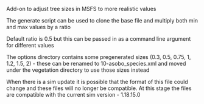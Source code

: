 Add-on to adjust tree sizes in MSFS to more realistic values

The generate script can be used to clone the base file and multiply both min and max values by a ratio

Default ratio is 0.5 but this can be passed in as a command line argument for different values

The options directory contains some pregenerated sizes (0.3, 0.5, 0.75, 1, 1.2, 1.5, 2) - these can be renamed to 10-asobo_species.xml and moved under the vegetation directory to use those sizes instead

When there is a sim update it is possible that the format of this file could change and these files will no longer be compatible. At this stage the files are compatible with the current sim version - 1.18.15.0
